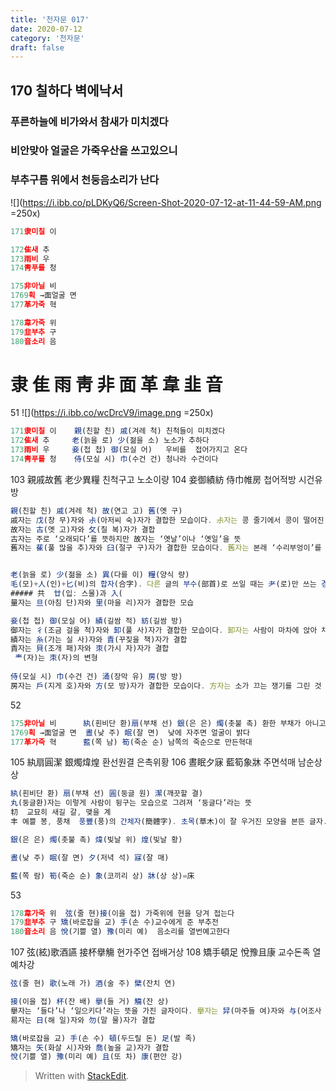 ```yaml
---
title: '천자문 017'
date: 2020-07-12
category: '천자문'
draft: false
---
```

## 170 칠하다 벽에낙서

 
### 푸른하늘에 비가와서 참새가 미치겠다
### 비안맞아 얼굴은 가죽우산을 쓰고있으니
### 부추구름 위에서 천둥음소리가 난다
![](https://i.ibb.co/pLDKyQ6/Screen-Shot-2020-07-12-at-11-44-59-AM.png =250x)
```js
171隶미칠 이

172隹새 추
173雨비 우
174靑푸를 청

175非아닐 비
1769획 →面얼굴 면
177革가죽 혁

178韋가죽 위
179韭부추 구
180音소리 음

```
# 隶 隹 雨 靑 非 面 革 韋 韭 音




      
51
![](https://i.ibb.co/wcDrcV9/image.png =250x)
```js
171隶미칠 이    親(친할 친) 戚(겨레 척) 친척들이 미치겠다
172隹새 추     老(늙을 로) 少(젊을 소) 노소가 추하다
173雨비 우     妾(첩 첩) 御(모실 어)   우비를  접어가지고 온다
174靑푸를 청    侍(모실 시) 巾(수건 건) 청나라 수건이다
```
103 親戚故舊 老少異糧  친척구고 노소이량
104 妾御績紡 侍巾帷房 첩어적방 시건유방
```js
親(친할 친) 戚(겨레 척) 故(연고 고) 舊(옛 구)
戚자는 戊(창 무)자와 尗(아저씨 숙)자가 결합한 모습이다. 尗자는 콩 줄기에서 콩이 떨어진 모습을 그린 것으로 ‘콩’이나 ‘아저씨’라는 뜻
故자는 古(옛 고)자와 攵(칠 복)자가 결합
古자는 주로 ‘오래되다’를 뜻하지만 故자는 ‘옛날’이나 ‘옛일’을 뜻
舊자는 萑(풀 많을 추)자와 臼(절구 구)자가 결합한 모습이다. 舊자는 본래 ‘수리부엉이’를 뜻


老(늙을 로) 少(젊을 소) 異(다를 이) 糧(양식 량)
毛(모)+人(인)+匕(비)의 합자(合字). 다른 글의 부수(部首)로 쓰일 때는 耂(로)만 쓰는 경우(境遇)가 많음.
##### 共  廿(입: 스물)과 入(
量자는 旦(아침 단)자와 里(마을 리)자가 결합한 모습

妾(첩 첩) 御(모실 어) 績(길쌈 적) 紡(길쌈 방)
御자는 彳(조금 걸을 척)자와 卸(풀 사)자가 결합한 모습이다. 卸자는 사람이 마차에 앉아 채찍질하는 모습
績자는 糸(가는 실 사)자와 責(꾸짖을 책)자가 결합
責자는 貝(조개 패)자와 朿(가시 자)자가 결합
 龶(자)는 朿(자)의 변형
 
侍(모실 시) 巾(수건 건) 涌(장막 유) 房(방 방)
房자는 戶(지게 호)자와 方(모 방)자가 결합한 모습이다. 方자는 소가 끄는 쟁기를 그린 것

```
52
```js
175非아닐 비      紈(흰비단 환)扇(부채 선) 銀(은 은) 燭(촛불 촉) 환한 부채가 아니고 은촛불이다
1769획 →面얼굴 면  晝(낮 주) 眠(잘 면)  낮에 자주면 얼굴이 밝다
177革가죽 혁      藍(쪽 남) 筍(죽순 순) 남쪽의 죽순으로 만든혁대
```
105 紈扇圓潔 銀燭煒煌 환선원결 은촉위황
106 晝眠夕寐 藍筍象牀 주면석매 남순상상

```js
紈(흰비단 환) 扇(부채 선) 圓(둥글 원) 潔(깨끗할 결)
丸(둥글환)자는 이렇게 사람이 뒹구는 모습으로 그려져 ‘둥글다’라는 뜻
㓞  교묘히 새길 갈, 맺을 계
丰 예쁠 봉, 풍채  풍豐(풍)의 간체자(簡體字). 초목(草木)이 잘 우거진 모양을 본뜬 글자.

銀(은 은) 燭(촛불 촉) 煒(빛날 위) 煌(빛날 황)

晝(낮 주) 眠(잘 면) 夕(저녁 석) 寐(잘 매)

藍(쪽 람) 筍(죽순 순) 象(코끼리 상) 牀(상 상)=床

```
53
```js
178韋가죽 위  弦(줄 현)接(이을 접) 가죽위에 현을 당겨 접는다
179韭부추 구 矯(바로잡을 교) 手(손 수)교수에게 준 부추전
180音소리 음 悅(기쁠 열) 豫(미리 예)  음소리를 열번예고한다
```
107 弦(絃)歌酒讌 接杯擧觴 현가주연 접배거상
108 矯手頓足 悅豫且康  교수돈족 열예차강
```js
弦(줄 현) 歌(노래 가) 酒(술 주) 檗(잔치 연)

接(이을 접) 杯(잔 배) 擧(들 거) 觴(잔 상)
擧자는 ‘들다’나 ‘일으키다’라는 뜻을 가진 글자이다. 擧자는 舁(마주들 여)자와 与(어조사 여)자, 手(손 수)자가 결합한 모습이다. 여기서 舁자는 위아래로 손을 맞잡고 있는 모습을 그린 것으로 ‘마주 들다’라는 뜻
易자는 日(해 일)자와 勿(말 물)자가 결합

矯(바로잡을 교) 手(손 수) 頓(두드릴 돈) 足(발 족)
矯자는 矢(화살 시)자와 喬(높을 교)자가 결합
悅(기쁠 열) 豫(미리 예) 且(또 차) 康(편안 강)


```
> Written with [StackEdit](https://stackedit.io/).
<!--stackedit_data:
eyJoaXN0b3J5IjpbMzU5NDQyMTM2LC00NzUwODk4MDYsLTEzOD
gwNjc1OCwtMTQzNTc3NjQzMCwtMjEzOTQ3MTM3NiwtMTA0OTQ0
NzU2MCw3MTAyNDc1NTYsODU1MzY2MjEsLTc4OTAzMDkyOSwtMj
AzOTE2MDkxMSwxNjUyMjczODA2LDEyNDkwMzQzODksLTE5NTk3
NTk5MTUsMTM5NjY3NDEwNSwtMTk1NjY4NTQ5MSwtMTYwOTg2Mj
MzNCw3MTAxMjcyMTEsMTk4NjYxNDg4NiwtMTU4NDE5MDE2Miwx
NTM4NTYyMTIyXX0=
-->